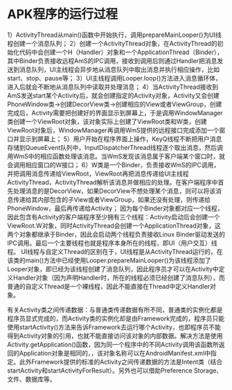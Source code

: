 # APK程序的运行过程

1）ActivityThread从main()函数中开始执行，调用prepareMainLooper()为UI线程创建一个消息队列；
2）创建一个ActivityThread对象，在ActivityThread的初始化代码中会创建一个H（Handler）对象和一个ApplicationThread（Binder），其中Binder负责接收远程AmS的IPC调用，接收到调用后则通过Handler把消息发送到消息队列，UI主线程会异步地从消息队列中取出消息并执行相应操作，比如start、stop、pause等；
3）UI主线程调用Looper.loop()方法进入消息循环体，进入后就会不断地从消息队列中读取并处理消息；
4）当ActivityThread接收到AmS发送start某个Activity后，就会创建指定的Activity对象，Activity又会创建PhoneWindow类→创建DecorView类→创建相应的View或者ViewGroup，创建完成后，Activity需要把创建好的界面显示到屏幕上，于是调用WindowManager类创建一个ViewRoot对象，该对象实际上创建了ViewRoot类和W类，创建ViewRoot对象后，WindowManager再调用WmS提供的远程接口完成添加一个窗口并显示到屏幕上；
5）用户开始在程序界面上操作，KeyQ线程不断把用户消息存储到QueueEvent队列中，InputDispatcherThread线程逐个取出消息，然后调用WmS中的相应函数处理该消息。当WmS发现该消息属于客户端某个窗口时，就会调用相应窗口的W接口；
6）W类是一个Binder，负责接收WmS的IPC调用，并把调用消息传递给ViewRoot，ViewRoot再把消息传递给UI主线程ActivityThread，ActivityThread解析该消息并做相应的处理。在客户端程序中首先处理消息的是DecorView，如果DecorView不想处理某个消息，则可以将该消息传递给其内部包含的子View或者ViewGroup，如果还没有处理，则传递给PhoneWindow，最后再传递给Activity；
因为每个Binder对象都对应一个线程，因此包含有Activity的客户端程序至少拥有三个线程：Activity启动后会创建一个ViewRoot.W对象，同时ActivityThread会创建一个ApplicationThread对象，这两个对象都继承于Binder，因此会启动两个线程负责接收Linux Binder驱动发送的IPC调用。最后一个主要线程也就是程序本身所在的线程，即UI（用户交互）线程。
UI线程与自定义Thread的区别在于，UI线程是从ActivityThread运行的，在该类的main()方法中已经使用Looper.prepareMainLooper()为该线程添加了Looper对象，即已经为该线程创建了消息队列，因此程序员才可以在Activity中定义Handler对象（因为声明Handler时，所在的线程必须已经创建了消息队列），而普通的自定义Thread是一个裸线程，因此不能直接在Thread中定义Handler对象。

有关Activity类之间传递数据：与普通类传递数据有所不同，普通类的实例化都是程序员显式完成的，而Activity类的实例化却是由Framework完成的，程序员只能使用startActivity()方法来告诉Framework去运行哪个Activity，也即程序员不能得到Activity对象的引用，也就不能直接访问该对象的内部数据。解决方法是使用Activity.getApplication()函数，因为同一个程序中的不同Activity调用该函数所返回的Application对象是相同的，，该对象名称可以在AndroidManifest.xml中指定。此外Framework提供的标准的Activity之间传递数据的方法是Intent类（结合startActivity和startActivityForResult）。另外也可以借助Preference Storage、文件、数据库等。